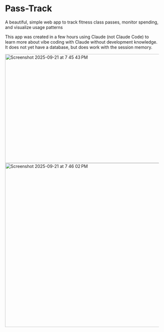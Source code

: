 # Pass-Track
A beautiful, simple web app to track fitness class passes, monitor spending, and visualize usage patterns

This app was created in a few hours using Claude (not Claude Code) to learn more about vibe coding with Claude without development knowledge.
It does not yet have a database, but does work with the session memory. 

<img width="970" height="356" alt="Screenshot 2025-09-21 at 7 45 43 PM" src="https://github.com/user-attachments/assets/c82fb5b2-6afa-4beb-a254-39f40eaaf319" />
<img width="963" height="536" alt="Screenshot 2025-09-21 at 7 46 02 PM" src="https://github.com/user-attachments/assets/b867dee6-2aac-4cf2-81cc-77e526e1faff" />

